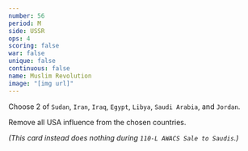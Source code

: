 ```yaml
---
number: 56
period: M
side: USSR
ops: 4
scoring: false
war: false
unique: false
continuous: false
name: Muslim Revolution
image: "[img url]"
---
```

Choose 2 of `Sudan`, `Iran`, `Iraq`, `Egypt`, `Libya`, `Saudi Arabia`, and `Jordan`.

Remove all USA influence from the chosen countries.

*(This card instead does nothing during `110-L AWACS Sale to Saudis`.)*
